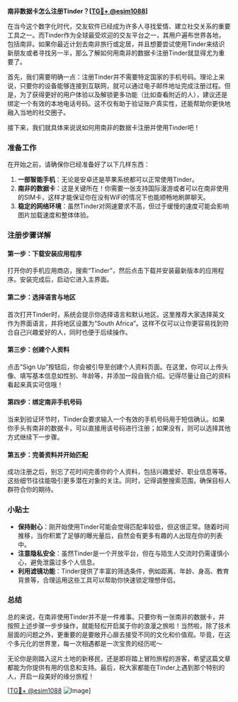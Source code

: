**南非数据卡怎么注册Tinder？[[TG💪+ @esim1088](https://t.me/s/esim1088)]**

在当今这个数字化时代，交友软件已经成为许多人寻找爱情、建立社交关系的重要工具之一。而Tinder作为全球最受欢迎的交友平台之一，其用户遍布世界各地，包括南非。如果你最近计划去南非旅行或定居，并且想要尝试使用Tinder来结识新朋友或者寻找另一半，那么了解如何用南非的数据卡注册Tinder就显得尤为重要了。

首先，我们需要明确一点：注册Tinder并不需要特定国家的手机号码。理论上来说，只要你的设备能够连接到互联网，就可以通过电子邮件地址完成注册过程。但是，为了获得更好的用户体验以及解锁更多功能（比如查看附近的人），建议还是绑定一个有效的本地电话号码。这不仅有助于验证账户真实性，还能帮助你更快地融入当地的社交圈子。

接下来，我们就具体来说说如何用南非的数据卡注册并使用Tinder吧！

### 准备工作

在开始之前，请确保你已经准备好了以下几样东西：

1. **一部智能手机**：无论是安卓还是苹果系统都可以正常使用Tinder。
2. **南非的数据卡**：这是关键所在！你需要一张支持国际漫游或者可以在南非使用的SIM卡，这样才能保证你在没有WiFi的情况下也能顺畅地刷屏聊天。
3. **稳定的网络环境**：虽然Tinder对网速要求不高，但过于缓慢的速度可能会影响图片加载速度和整体体验。

### 注册步骤详解

#### 第一步：下载安装应用程序
打开你的手机应用商店，搜索“Tinder”，然后点击下载并安装最新版本的应用程序。安装完成后，启动它进入主界面。

#### 第二步：选择语言与地区
首次打开Tinder时，系统会提示你选择语言和默认地区。这里推荐大家选择英文作为界面语言，并将地区设置为“South Africa”。这样不仅可以让你更容易找到符合自己兴趣爱好的人，同时也便于后续操作。

#### 第三步：创建个人资料
点击“Sign Up”按钮后，你会被引导至创建个人资料页面。在这里，你可以上传头像、填写基本信息如性别、年龄等，并添加一段自我介绍。记得尽量让自己的资料看起来真实可信哦！

#### 第四步：绑定南非手机号码
当来到验证环节时，Tinder会要求输入一个有效的手机号码用于短信确认。如果你手头有南非的数据卡，可以直接用该号码进行注册；如果没有，则可以选择其他方式继续下一步骤。

#### 第五步：完善资料并开始匹配
成功注册之后，别忘了花时间完善你的个人资料，包括兴趣爱好、职业信息等等。这些细节往往能吸引更多潜在对象的关注。同时，记得调整搜索范围，确保目标人群符合你的期待。

### 小贴士

- **保持耐心**：刚开始使用Tinder可能会觉得匹配率较低，但这很正常。随着时间推移，当你积累了足够的曝光量后，自然会有更多有趣的人出现在你的列表中。
- **注意隐私安全**：虽然Tinder是一个开放平台，但在与陌生人交流时仍需谨慎小心，避免泄露过多个人信息。
- **利用滤镜功能**：Tinder提供了丰富的筛选条件，例如距离、年龄、身高、教育背景等，合理运用这些工具可以帮助你快速锁定理想伴侣。

### 总结

总的来说，在南非使用Tinder并不是一件难事。只要你有一张南非的数据卡，并按照上述步骤一步步操作，就能轻松开启属于你的浪漫之旅啦！当然啦，除了技术层面的问题之外，更重要的是要敞开心扉去接受不同的文化和价值观。毕竟，在这个多元化的世界里，每一次相遇都是一次宝贵的经历呢～

无论你是刚踏入这片土地的新移民，还是即将踏上冒险旅程的游客，希望这篇文章都能为你提供有用的信息和支持。最后，祝大家都能在Tinder上遇到那个特别的人，开启一段美好的缘分旅程！

[[TG💪+ @esim1088](https://t.me/s/esim1088) ![Image](https://i.postimg.cc/4NQfJmqS/Snipaste-2025-05-13-00-14-12.png)]